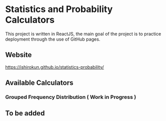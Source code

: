 # Statistics and Probability Calculators

This project is written in ReactJS, the main goal of the project is to practice deployment through the use of GitHub pages.

## Website

https://ishirokun.github.io/statistics-probability/

## Available Calculators

### Grouped Frequency Distribution ( Work in Progress )

## To be added